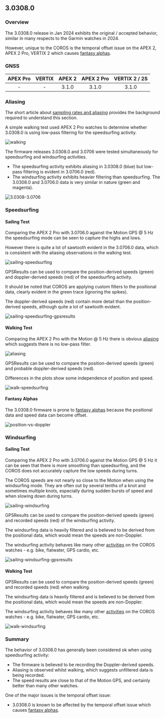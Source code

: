 ## 3.0308.0

### Overview

The 3.0308.0 release in Jan 2024 exhibits the original / accepted behavior, similar in many respects to the Garmin watches in 2024.

However, unique to the COROS is the temporal offset issue on the APEX 2, APEX 2 Pro, VERTIX 2 which causes [fantasy alphas](../../alpha/README.md).



### GNSS

| APEX Pro | VERTIX | APEX 2 | APEX 2 Pro | VERTIX 2 / 2S |
| :------: | :----: | :----: | :--------: | :-----------: |
|    -     |   -    | 3.1.0  |   3.1.0    |     3.1.0     |



### Aliasing

The short article about [sampling rates and aliasing](../../../../general/aliasing/README.md) provides the background required to understand this section.

A simple walking test used APEX 2 Pro watches to determine whether 3.0308.0 is using low-pass filtering for the speedsurfing activity.

![walking](img/devices.jpg)

The firmware releases 3.0308.0 and 3.0706 were tested simultaneously for speedsurfing and windsurfing activities.

- The speedsurfing activity exhibits aliasing in 3.0308.0 (blue) but low-pass filtering is evident in 3.0706.0 (red).
- The windsurfing activity exhibits heavier filtering than speedsurfing. The 3.0308.0 and 3.0706.0 data is very similar in nature (green and magenta).

![3.0308-3.0706](img/3.0308-3.0706.png)



### Speedsurfing

#### Sailing Test

Comparing the APEX 2 Pro with 3.0706.0 against the Motion GPS @ 5 Hz the speedsurfing mode can be seen to capture the highs and lows.

However there is quite a lot of sawtooth evident in the 3.0706.0 data, which is consistent with the aliasing observations in the walking test.

![sailing-speedsurfing](img/sailing-speedsurfing.png)

GPSResults can be used to compare the position-derived speeds (green) and doppler-derived speeds (red) of the speedsurfing activity.

It should be noted that COROS are applying custom filters to the positional data, clearly evident in the green trace (ignoring the spikes).

The doppler-derived speeds (red) contain more detail than the position-derived speeds, although quite a lot of sawtooth evident.

![sailing-speedsurfing-gpsresults](img/sailing-speedsurfing-gpsresults.png)



#### Walking Test

Comparing the APEX 2 Pro with the Motion @ 5 Hz there is obvious [aliasing](../../../../general/aliasing/README.md) which suggests there is no low-pass filter.

![aliasing](img/aliasing.png)

GPSResults can be used to compare the position-derived speeds (green) and probable doppler-derived speeds (red).

Differences in the plots show some independence of position and speed.

![walk-speedsurfing](img/walk-speedsurfing.png)



#### Fantasy Alphas

The 3.0308.0 firmware is prone to [fantasy alphas](../../alpha/README.md) because the positional data and speed data can become offset.

![position-vs-doppler](img/position-vs-doppler.png)



### Windsurfing

#### Sailing Test

Comparing the APEX 2 Pro with 3.0706.0 against the Motion GPS @ 5 Hz it can be seen that there is more smoothing than speedsurfing, and the COROS does not accurately capture the low speeds during turns.

The COROS speeds are not nearly so close to the Motion when using the windsurfing mode. They are often out by several tenths of a knot and sometimes multiple knots, especially during sudden bursts of speed and when slowing down during turns.

![sailing-windsurfing](img/sailing-windsurfing.png)



GPSResults can be used to compare the position-derived speeds (green) and recorded speeds (red) of the windsurfing activity.

The windsurfing data is heavily filtered and is believed to be derived from the positional data, which would mean the speeds are non-Doppler.

The windsurfing activity behaves like many other [activities](../../activities/README.md) on the COROS watches - e.g. bike, flatwater, GPS cardio, etc.

![sailing-windsurfing-gpsresults](img/sailing-windsurfing-gpsresults.png)



#### Walking Test

GPSResults can be used to compare the position-derived speeds (green) and recorded speeds (red) when walking.

The windsurfing data is heavily filtered and is believed to be derived from the positional data, which would mean the speeds are non-Doppler.

The windsurfing activity behaves like many other [activities](../../activities/README.md) on the COROS watches - e.g. bike, flatwater, GPS cardio, etc.

![walk-windsurfing](img/walk-windsurfing.png)



### Summary

The behavior of 3.0308.0 has generally been considered ok when using speedsurfing activity:

- The firmware is believed to be recording the Doppler-derived speeds.
- Aliasing is observed whilst walking, which suggests unfiltered data is being recorded.
- The speed results are close to that of the Motion GPS, and certainly better than many other watches.

One of the major issues is the temporal offset issue:

- 3.0308.0 is known to be affected by the temporal offset issue which causes [fantasy alphas](../../alpha/README.md).

